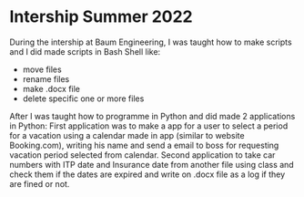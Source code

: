 # Intership Summer 2022

During the intership at Baum Engineering, I was taught how to make scripts and I did made scripts in Bash Shell like:
- move files
- rename files
- make .docx file
- delete specific one or more files
  
After I was taught how to programme in Python and did made 2 applications in Python:
First application was to make a app for a user to select a period for a vacation using a calendar made in app (similar to website Booking.com), writing his name and send a email to boss for requesting vacation period selected from calendar.
Second application to take car numbers with ITP date and Insurance date from another file using class and check them if the dates are expired and write on .docx file as a log if they are fined or not.

